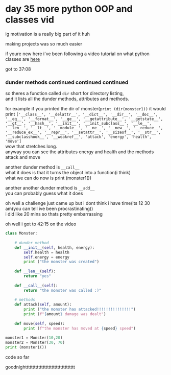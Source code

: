 # day 35 more python OOP and classes vid

ig motivation is a really big part of it huh

making projects was so much easier

if youre new here i've been following a video tutorial on what python classes are [here](https://www.youtube.com/watch?v=_vr5faCXFo8)

got to 37:08

### dunder methods continued continued continued

so theres a function called `dir` short for directory listing,  
and it lists all the dunder methods, attributes and methods.

for example if you printed the dir of monster(`print (dir(monster1))` it would print
`['__class__', '__delattr__', '__dict__', '__dir__', '__doc__', '__eq__', '__format__', '__ge__', '__getattribute__', '__getstate__', '__gt__', '__hash__', '__init__', '__init_subclass__', '__le__', '__len__', '__lt__', '__module__', '__ne__', '__new__', '__reduce__', '__reduce_ex__', '__repr__', '__setattr__', '__sizeof__', '__str__', '__subclasshook__', '__weakref__', 'attack', 'energy', 'health', 'move']`  
wow that stretches long.  
anyway you can see the attributes energy and health and the methods attack and move

another dunder method is `__call__`  
what it does is that it turns the object into a function(i think)  
what we can do now is print (monster1())

another another dunder method is `__add__`  
you can probably guess what it does

oh well a challenge just came up but i dont think i have time(its 12 30 am(you can tell ive been procrastinating))  
i did like 20 mins so thats pretty embarrassing

oh well i got to 42:15 on the video

``` py
class Monster:
    
    # dunder method
    def __init__(self, health, energy):
        self.health = health
        self.energy = energy
        print ("the monster was created")
        
    def __len__(self):
        return "yes"
        
    def __call__(self):
        return "the monster was called :)"
    
    # methods
    def attack(self, amount):
        print ("the monster has attacked!!!!!!!!!!!!!!!")
        print (f"{amount} damage was dealt")
    
    def move(self, speed):
        print (f"the monster has moved at {speed} speed")
    
monster1 = Monster(10,20)
monster2 = Monster(30, 70)
print (monster1())
```
code so far

goodnightttttttttttttttttttttttttttttttttt
